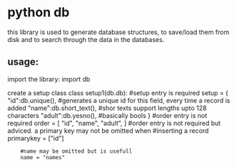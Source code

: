 # python db


this library is used to generate database structures, to save/load them from disk and to search through the data in the databases.

## usage:

import the library:
    import db

create a setup class
    class setup1(db.db):
        #setup entry is required
        setup = {
            "id":db.unique(), #generates a unique id for this field, every time a record is added
            "name":db.short_text(), #shor texts support lengths upto 128 characters
            "adult":db.yesno(), #basically bools
        }
        #order entry is not required
        order = [
            "id",
            "name",
            "adult",
        ]
        #order entry is not required but adviced. a primary key may not be omitted when
        #inserting a record
        primarykey = ["id"]

        #name may be omitted but is usefull
        name = "names"


